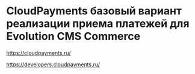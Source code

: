 # CloudPayments базовый вариант реализации приема платежей для Evolution CMS Commerce
https://cloudpayments.ru/

https://developers.cloudpayments.ru/
